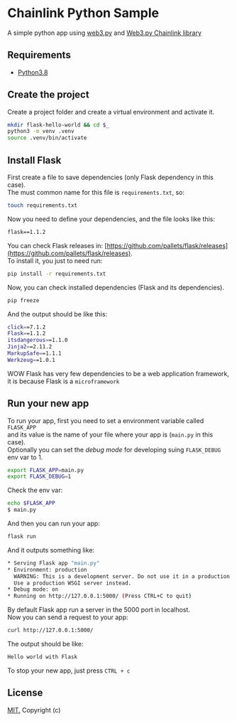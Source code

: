 # Chainlink Python Sample

A simple python app using [web3.py](https://github.com/ethereum/web3.py) and [Web3.py Chainlink library](https://github.com/kalmiallc/chainlink-web3)

## Requirements

- [Python3.8](https://www.python.org/downloads/release/python-380/)

## Create the project

Create a project folder and create a virtual environment and activate it.

```bash
mkdir flask-hello-world && cd $_
python3 -m venv .venv
source .venv/bin/activate
```

## Install Flask

First create a file to save dependencies (only Flask dependency in this case).  
The must common name for this file is `requirements.txt`, so:

```bash
touch requirements.txt
```

Now you need to define your dependencies, and the file looks like this:

```txt
flask==1.1.2
```

You can check Flask releases in: [https://github.com/pallets/flask/releases](https://github.com/pallets/flask/releases).  
To install it, you just to need run:

```bash
pip install -r requirements.txt
```

Now, you can check installed dependencies (Flask and its dependencies).

```bash
pip freeze
```

And the output should be like this:

```bash
click==7.1.2
Flask==1.1.2
itsdangerous==1.1.0
Jinja2==2.11.2
MarkupSafe==1.1.1
Werkzeug==1.0.1
```

WOW Flask has very few dependencies to be a web application framework,  
it is because Flask is a `microframework`

## Run your new app

To run your app, first you need to set a environment variable called `FLASK_APP`  
and its value is the name of your file where your app is (`main.py` in this case).  
Optionally you can set the _debug mode_ for developing suing `FLASK_DEBUG` env var to 1.

```bash
export FLASK_APP=main.py
export FLASK_DEBUG=1
```

Check the env var:

```bash
echo $FLASK_APP
$ main.py
```

And then you can run your app:

```bash
flask run
```

And it outputs something like:

```bash
* Serving Flask app "main.py"
* Environment: production
  WARNING: This is a development server. Do not use it in a production deployment.
  Use a production WSGI server instead.
* Debug mode: on
* Running on http://127.0.0.1:5000/ (Press CTRL+C to quit)
```

By default Flask app run a server in the 5000 port in localhost.  
Now you can send a request to your app:

```bash
curl http://127.0.0.1:5000/
```

The output should be like:

```bash
Hello world with Flask
```

To stop your new app, just press `CTRL + c`

## License

[MIT.](./LICENSE) Copyright (c)

